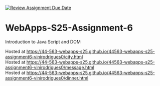 [![Review Assignment Due Date](https://classroom.github.com/assets/deadline-readme-button-22041afd0340ce965d47ae6ef1cefeee28c7c493a6346c4f15d667ab976d596c.svg)](https://classroom.github.com/a/URRZ2TIg)
# WebApps-S25-Assignment-6
Introduction to Java Script and DOM

Hosted at <https://44-563-webapps-s25.github.io/44563-webapps-s25-assignment6-vinirodrigues0/city.html> <br>
Hosted at <https://44-563-webapps-s25.github.io/44563-webapps-s25-assignment6-vinirodrigues0/message.html> <br>
Hosted at <https://44-563-webapps-s25.github.io/44563-webapps-s25-assignment6-vinirodrigues0/dinner.html>